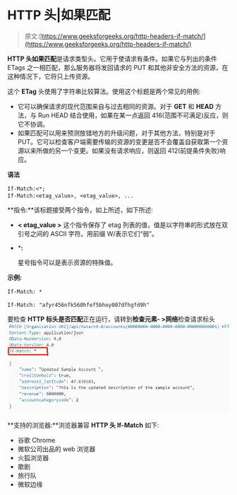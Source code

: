 # HTTP 头|如果匹配

> 原文:[https://www.geeksforgeeks.org/http-headers-if-match/](https://www.geeksforgeeks.org/http-headers-if-match/)

**HTTP 头如果匹配**是请求类型头。它用于使请求有条件。如果它与列出的条件 ETags 之一相匹配，那么服务器将发回请求的 PUT 和其他非安全方法的资源，在这种情况下，它将只上传资源。

这个 **ETag** 头使用了字符串比较算法。使用这个标题是两个常见的用例:

*   它可以确保请求的现代范围来自与过去相同的资源。对于 **GET** 和 **HEAD** 方法，与 Run HEAD 结合使用，如果在某一点返回 416(范围不可满足)反应，则它不协调。
*   如果匹配可以用来预测放错地方的升级问题，对于其他方法，特别是对于 PUT。它可以检查客户端需要传输的资源的变更是否不会覆盖自获取第一个资源以来所做的另一个变更。如果没有请求响应，则返回 412(前提条件失败)响应。

**语法**

```
If-Match:<*;
If-Match:<etag_value>, <etag_value>, ...
```

**指令:**该标题接受两个指令，如上所述，如下所述:

*   **< etag_value >** 这个指令保存了 etag 列表的值，值是以字符串的形式放在双引号之间的 ASCII 字符。用前缀 W/表示它们“弱”。
*   ***:**

    星号指令可以是表示资源的特殊值。

**示例:**

```
If-Match: *
```

```
If-Match: "afyr456nfk560hfef5bhoy007dfhgfd9h"
```

要检查 **HTTP 标头是否匹配**正在运行，请转到**检查元素- >网络**检查请求标头
![](img/4c00c197e31ab4e5c5707cfa71d91e52.png)

**支持的浏览器:**浏览器兼容 **HTTP 头 If-Match** 如下:

*   谷歌 Chrome
*   微软公司出品的 web 浏览器
*   火狐浏览器
*   歌剧
*   旅行队
*   微软边缘
